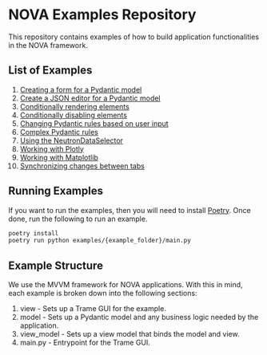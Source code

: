 # NOVA Examples Repository

This repository contains examples of how to build application functionalities in the NOVA framework.

## List of Examples

1. [Creating a form for a Pydantic model](examples/pydantic_form)
2. [Create a JSON editor for a Pydantic model](examples/pydantic_monaco)
3. [Conditionally rendering elements](examples/conditional_rendering)
4. [Conditionally disabling elements](examples/conditional_disabling)
5. [Changing Pydantic rules based on user input](examples/dynamic_pydantic_rules)
6. [Complex Pydantic rules](examples/complex_pydantic_rules)
7. [Using the NeutronDataSelector](examples/data_selector)
7. [Working with Plotly](examples/plotly)
8. [Working with Matplotlib](examples/matplotlib)
9. [Synchronizing changes between tabs](examples/multitab)

## Running Examples

If you want to run the examples, then you will need to install [Poetry](https://python-poetry.org/). Once done, run the following to run an example.

```bash
poetry install
poetry run python examples/{example_folder}/main.py
```

## Example Structure

We use the MVVM framework for NOVA applications. With this in mind, each example is broken down into the following sections:

1. view - Sets up a Trame GUI for the example.
2. model - Sets up a Pydantic model and any business logic needed by the application.
3. view_model - Sets up a view model that binds the model and view.
4. main.py - Entrypoint for the Trame GUI.
